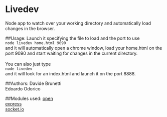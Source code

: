 # Livedev
Node app to watch over your working directory and automatically load changes in the browser.

##Usage:
Launch it specifying the file to load and the port to use<br>
<code>node livedev home.html 9090</code><br>
and it will automatically open a chrome window, load your home.html on the port 9090 and start waiting for changes in the current directory.<br><br>
You can also just type<br>
<code>node livedev</code><br>
and it will look for an index.html and launch it on the port 8888.

##Authors:
Davide Brunetti <br>
Edoardo Odorico

##Modules used:
[open](https://github.com/pwnall/node-open)<br>
[express](http://expressjs.com/)<br>
[socket.io](http://socket.io/)

